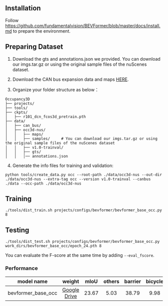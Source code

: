 ## Installation
Follow https://github.com/fundamentalvision/BEVFormer/blob/master/docs/install.md to prepare the environment.

## Preparing Dataset
1. Download the gts and annotations.json we provided. You can download our imgs.tar.gz or using the original sample files of the nuScenes dataset.

2. Download the CAN bus expansion data and maps [HERE](https://www.nuscenes.org/download).

3. Organize your folder structure as below：
```
Occupancy3D
├── projects/
├── tools/
├── ckpts/
│   ├── r101_dcn_fcos3d_pretrain.pth
├── data/
│   ├── can_bus/
│   ├── occ3d-nus/
│   │   ├── maps/
│   │   ├── samples/     # You can download our imgs.tar.gz or using the original sample files of the nuScenes dataset
│   │   ├── v1.0-trainval/
│   │   ├── gts/
│   │   │── annotations.json
```


4. Generate the info files for training and validation:
```
python tools/create_data.py occ --root-path ./data/occ3d-nus --out-dir ./data/occ3d-nus --extra-tag occ --version v1.0-trainval --canbus ./data --occ-path ./data/occ3d-nus
``` 

## Training
```
./tools/dist_train.sh projects/configs/bevformer/bevformer_base_occ.py 8
```

## Testing
```
./tools/dist_test.sh projects/configs/bevformer/bevformer_base_occ.py work_dirs/bevformer_base_occ/epoch_24.pth 8
```
You can evaluate the F-score at the same time by adding `--eval_fscore`.


### Performance

model name|weight| mIoU | others | barrier | bicycle | bus | car | construction_vehicle | motorcycle | pedestrian | traffic_cone | trailer |  truck | driveable_surface | other_flat | sidewalk | terrain | manmade | vegetation | 
----|:----------:| :--: | :--: | :--: | :--: | :--: | :--: | :--: | :--: | :--: | :--: | :--: | :--: | :--: | :--: | :----------------------: | :---: | :------: | :------: |
bevformer_base_occ|[Google Drive](https://drive.google.com/file/d/1NyoiosafAmne1qiABeNOPXR-P-y0i7_I/view?usp=share_link)| 23.67 | 5.03 | 38.79 | 9.98 | 34.41 | 41.09 | 13.24 | 16.50 | 18.15 | 17.83 | 18.66 | 27.7 | 48.95 | 27.73 | 29.08 | 25.38 | 15.41 | 14.46 | 


